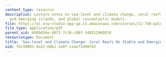 ```yaml
---
content_type: resource
description: Lecture notes on sea-level and climate change, coral reefs on stable
  and emerging islands, and global viscoelastic models.
file: https://ol-ocw-studio-app-qa.s3.amazonaws.com/courses/12-740-paleoceanography-spring-2008/fb1398024a2268b22a0fceae71d98f03_lec05.pdf
file_type: application/pdf
parent_uid: d409d56e-d0f2-7c39-c96f-3d8512960818
resourcetype: Document
title: 'Sea-level and Climate Change: Coral Reefs On Stable and Emerging Islands'
uid: fb139802-4a22-68b2-2a0f-ceae71d98f03
---
```

